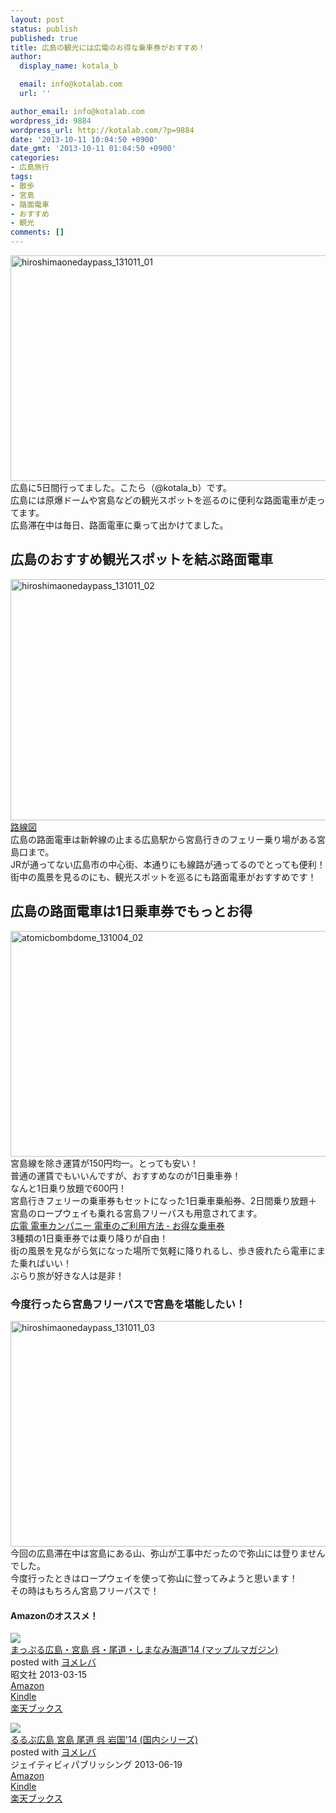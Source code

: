 ```yaml
---
layout: post
status: publish
published: true
title: 広島の観光には広電のお得な乗車券がおすすめ！
author:
  display_name: kotala_b

  email: info@kotalab.com
  url: ''

author_email: info@kotalab.com
wordpress_id: 9884
wordpress_url: http://kotalab.com/?p=9884
date: '2013-10-11 10:04:50 +0900'
date_gmt: '2013-10-11 01:04:50 +0900'
categories:
- 広島旅行
tags:
- 散歩
- 宮島
- 路面電車
- おすすめ
- 観光
comments: []
---
```

<p><img src="http://kotalab.com/wp-content/uploads/hiroshimaonedaypass_131011_01-546x361.jpg" alt="hiroshimaonedaypass_131011_01" width="546" height="361" class="alignnone size-large wp-image-9887" /><br />
広島に5日間行ってました。こたら（@kotala_b）です。<br />
広島には原爆ドームや宮島などの観光スポットを巡るのに便利な路面電車が走ってます。<br />
広島滞在中は毎日、路面電車に乗って出かけてました。<br />
<!--more--></p>
<h2>広島のおすすめ観光スポットを結ぶ路面電車</h2>
<p><img src="http://kotalab.com/wp-content/uploads/hiroshimaonedaypass_131011_02-546x386.png" alt="hiroshimaonedaypass_131011_02" width="546" height="386" class="alignnone size-large wp-image-9889" /><br />
<a href="http://www.hiroden.co.jp/train/rosenzu/map/lines.pdf" title="広電路線図" target="_blank">路線図</a><br />
広島の路面電車は新幹線の止まる広島駅から宮島行きのフェリー乗り場がある宮島口まで。<br />
JRが通ってない広島市の中心街、本通りにも線路が通ってるのでとっても便利！<br />
街中の風景を見るのにも、観光スポットを巡るにも路面電車がおすすめです！</p>
<h2>広島の路面電車は1日乗車券でもっとお得</h2>
<p><img src="http://kotalab.com/wp-content/uploads/atomicbombdome_131004_02-546x361.jpg" alt="atomicbombdome_131004_02" width="546" height="361" class="alignnone size-large wp-image-9763" /><br />
宮島線を除き運賃が150円均一。とっても安い！<br />
普通の運賃でもいいんですが、おすすめなのが1日乗車券！<br />
なんと1日乗り放題で600円！<br />
宮島行きフェリーの乗車券もセットになった1日乗車乗船券、2日間乗り放題＋宮島のロープウェイも乗れる宮島フリーパスも用意されてます。<br />
<a href="http://www.hiroden.co.jp/train/joshaken/otoku.htm" target="_blank">広電 電車カンパニー 電車のご利用方法 ‐ お得な乗車券</a><br />
3種類の1日乗車券では乗り降りが自由！<br />
街の風景を見ながら気になった場所で気軽に降りれるし、歩き疲れたら電車にまた乗ればいい！<br />
ぶらり旅が好きな人は是非！</p>
<h3>今度行ったら宮島フリーパスで宮島を堪能したい！</h3>
<p><img src="http://kotalab.com/wp-content/uploads/hiroshimaonedaypass_131011_03-546x361.jpg" alt="hiroshimaonedaypass_131011_03" width="546" height="361" class="alignnone size-large wp-image-9888" /><br />
今回の広島滞在中は宮島にある山、弥山が工事中だったので弥山には登りませんでした。<br />
今度行ったときはロープウェイを使って弥山に登ってみようと思います！<br />
その時はもちろん宮島フリーパスで！</p>
<h4 class="aam">Amazonのオススメ！</h4>
<div class="booklink-box">
<div class="booklink-image"><a href="http://www.amazon.co.jp/exec/obidos/asin/4398272526/same-22/" rel="nofollow" target="_blank"><img src="http://ecx.images-amazon.com/images/I/61hwIpCHsHL._SL160_.jpg" style="border: none;" /></a></div>
<div class="booklink-info">
<div class="booklink-name"><a href="http://www.amazon.co.jp/exec/obidos/asin/4398272526/same-22/" rel="nofollow" target="_blank">まっぷる広島・宮島 呉・尾道・しまなみ海道'14 (マップルマガジン)</a>
<div class="booklink-powered-date">posted with <a href="http://yomereba.com" rel="nofollow" target="_blank">ヨメレバ</a></div>
</div>
<div class="booklink-detail"> 昭文社 2013-03-15    </div>
<div class="booklink-link2">
<div class="shoplinkamazon"><a href="http://www.amazon.co.jp/exec/obidos/asin/4398272526/same-22/" rel="nofollow" target="_blank" title="アマゾン" >Amazon</a></div>
<div class="shoplinkkindle"><a href="http://www.amazon.co.jp/gp/search?keywords=%82%DC%82%C1%82%D5%82%E9%8DL%93%87%81E%8B%7B%93%87%20%8C%E0%81E%94%F6%93%B9%81E%82%B5%82%DC%82%C8%82%DD%8AC%93%B9%2714%20%28%83%7D%83b%83v%83%8B%83%7D%83K%83W%83%93%29&__mk_ja_JP=%83J%83%5E%83J%83i&url=node%3D2275256051&tag=same-22" rel="nofollow" target="_blank" >Kindle</a></div>
<div class="shoplinkrakuten"><a href="http://c.af.moshimo.com/af/c/click?a_id=374941&p_id=56&pc_id=56&pl_id=637&s_v=b5Rz2P0601xu&url=http%3A%2F%2Fbooks.rakuten.co.jp%2Frb%2F12247157%2F" rel="nofollow" target="_blank" title="楽天ブックス" >楽天ブックス</a></div>
</p></div>
</div>
<div class="booklink-footer"></div>
</div>
<div class="booklink-box">
<div class="booklink-image"><a href="http://www.amazon.co.jp/exec/obidos/asin/453309208X/same-22/" rel="nofollow" target="_blank"><img src="http://ecx.images-amazon.com/images/I/61qA%2B4bPiQL._SL160_.jpg" style="border: none;" /></a></div>
<div class="booklink-info">
<div class="booklink-name"><a href="http://www.amazon.co.jp/exec/obidos/asin/453309208X/same-22/" rel="nofollow" target="_blank">るるぶ広島 宮島 尾道 呉 岩国'14 (国内シリーズ)</a>
<div class="booklink-powered-date">posted with <a href="http://yomereba.com" rel="nofollow" target="_blank">ヨメレバ</a></div>
</div>
<div class="booklink-detail"> ジェイティビィパブリッシング 2013-06-19    </div>
<div class="booklink-link2">
<div class="shoplinkamazon"><a href="http://www.amazon.co.jp/exec/obidos/asin/453309208X/same-22/" rel="nofollow" target="_blank" title="アマゾン" >Amazon</a></div>
<div class="shoplinkkindle"><a href="http://www.amazon.co.jp/gp/search?keywords=%82%E9%82%E9%82%D4%8DL%93%87%20%8B%7B%93%87%20%94%F6%93%B9%20%8C%E0%20%8A%E2%8D%91%2714%20%28%8D%91%93%E0%83V%83%8A%81%5B%83Y%29&__mk_ja_JP=%83J%83%5E%83J%83i&url=node%3D2275256051&tag=same-22" rel="nofollow" target="_blank" >Kindle</a></div>
<div class="shoplinkrakuten"><a href="http://c.af.moshimo.com/af/c/click?a_id=374941&p_id=56&pc_id=56&pl_id=637&s_v=b5Rz2P0601xu&url=http%3A%2F%2Fbooks.rakuten.co.jp%2Frb%2F12332550%2F" rel="nofollow" target="_blank" title="楽天ブックス" >楽天ブックス</a></div>
</p></div>
</div>
<div class="booklink-footer"></div>
</div>
